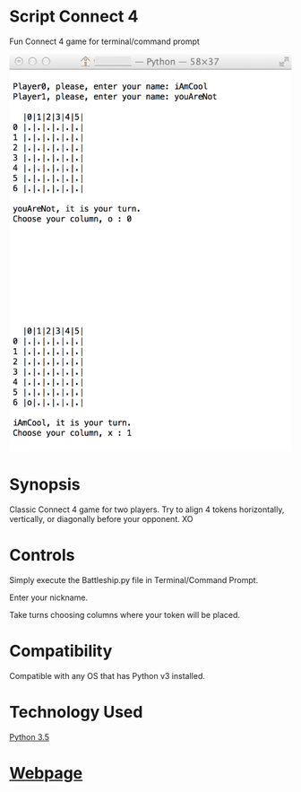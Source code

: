 # **Script Connect 4**

Fun Connect 4 game for terminal/command prompt

![Screenshot](Screenshot.tiff "Preview")

# Synopsis

Classic Connect 4 game for two players. Try to align 4 tokens horizontally, vertically, or diagonally before your opponent. XO

# Controls

Simply execute the Battleship.py file in Terminal/Command Prompt.

Enter your nickname.

Take turns choosing columns where your token will be placed.

# Compatibility

Compatible with any OS that has Python v3 installed.

# Technology Used

[Python 3.5](https://www.python.org/)

# [Webpage](http://brainstorm6334.github.io/Script-Connect-4) 




